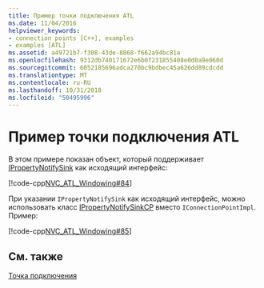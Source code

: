 ```yaml
---
title: Пример точки подключения ATL
ms.date: 11/04/2016
helpviewer_keywords:
- connection points [C++], examples
- examples [ATL]
ms.assetid: a49721b7-f308-43de-8868-f662a94bc81a
ms.openlocfilehash: 9312db740171672e6b0f231855408e0d0a9e060d
ms.sourcegitcommit: 6052185696adca270bc9bdbec45a626dd89cdcdd
ms.translationtype: MT
ms.contentlocale: ru-RU
ms.lasthandoff: 10/31/2018
ms.locfileid: "50495996"
---
```

# <a name="atl-connection-point-example"></a>Пример точки подключения ATL

В этом примере показан объект, который поддерживает [IPropertyNotifySink](/windows/desktop/api/ocidl/nn-ocidl-ipropertynotifysink) как исходящий интерфейс:

[!code-cpp[NVC_ATL_Windowing#84](../atl/codesnippet/cpp/atl-connection-point-example_1.h)]

При указании `IPropertyNotifySink` как исходящий интерфейс, можно использовать класс [IPropertyNotifySinkCP](../atl/reference/ipropertynotifysinkcp-class.md) вместо `IConnectionPointImpl`. Пример:

[!code-cpp[NVC_ATL_Windowing#85](../atl/codesnippet/cpp/atl-connection-point-example_2.h)]

## <a name="see-also"></a>См. также

[Точка подключения](../atl/atl-connection-points.md)


